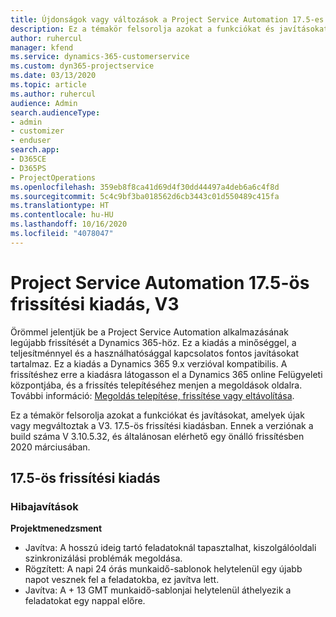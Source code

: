 ```yaml
---
title: Újdonságok vagy változások a Project Service Automation 17.5-es gyorsjavításának V3 változatában
description: Ez a témakör felsorolja azokat a funkciókat és javításokat, amelyek elérhetők a Project Service Automation V3. 17.5-os frissítési kiadásában.
author: ruhercul
manager: kfend
ms.service: dynamics-365-customerservice
ms.custom: dyn365-projectservice
ms.date: 03/13/2020
ms.topic: article
ms.author: ruhercul
audience: Admin
search.audienceType:
- admin
- customizer
- enduser
search.app:
- D365CE
- D365PS
- ProjectOperations
ms.openlocfilehash: 359eb8f8ca41d69d4f30dd44497a4deb6a6c4f8d
ms.sourcegitcommit: 5c4c9bf3ba018562d6cb3443c01d550489c415fa
ms.translationtype: HT
ms.contentlocale: hu-HU
ms.lasthandoff: 10/16/2020
ms.locfileid: "4078047"
---
```

# <a name="project-service-automation-update-release-175-v3"></a>Project Service Automation 17.5-ös frissítési kiadás, V3

Örömmel jelentjük be a Project Service Automation alkalmazásának legújabb frissítését a Dynamics 365-höz. Ez a kiadás a minőséggel, a teljesítménnyel és a használhatósággal kapcsolatos fontos javításokat tartalmaz.  Ez a kiadás a Dynamics 365 9.x verzióval kompatibilis. A frissítéshez erre a kiadásra látogasson el a Dynamics 365 online Felügyeleti központjába, és a frissítés telepítéséhez menjen a megoldások oldalra. További információ: [Megoldás telepítése, frissítése vagy eltávolítása](https://docs.microsoft.com/power-platform/admin/install-remove-preferred-solution).

Ez a témakör felsorolja azokat a funkciókat és javításokat, amelyek újak vagy megváltoztak a V3. 17.5-ös frissítési kiadásban. Ennek a verziónak a build száma V 3.10.5.32, és általánosan elérhető egy önálló frissítésben 2020 márciusában.


## <a name="update-release-175"></a>17.5-ös frissítési kiadás

### <a name="bug-fixes"></a>Hibajavítások


**Projektmenedzsment**

- Javítva: A hosszú ideig tartó feladatoknál tapasztalhat, kiszolgálóoldali szinkronizálási problémák megoldása.
- Rögzített: A napi 24 órás munkaidő-sablonok helytelenül egy újabb napot vesznek fel a feladatokba, ez javítva lett.
- Javítva: A + 13 GMT munkaidő-sablonjai helytelenül áthelyezik a feladatokat egy nappal előre.

